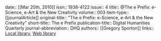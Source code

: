 date:: [[Mar 20th, 2010]]
issn:: 1938-4122
issue:: 4
title:: @The e Prefix: e-Science, e-Art & the New Creativity
volume:: 003
item-type:: [[journalArticle]]
original-title:: "The e Prefix: e-Science, e-Art & the New Creativity"
short-title:: The e Prefix
publication-title:: Digital Humanities Quarterly
journal-abbreviation:: DHQ
authors:: [[Gregory Sporton]]
links:: [Local library](zotero://select/groups/2386895/items/VUI9BTF3), [Web library](https://www.zotero.org/groups/2386895/items/VUI9BTF3)
